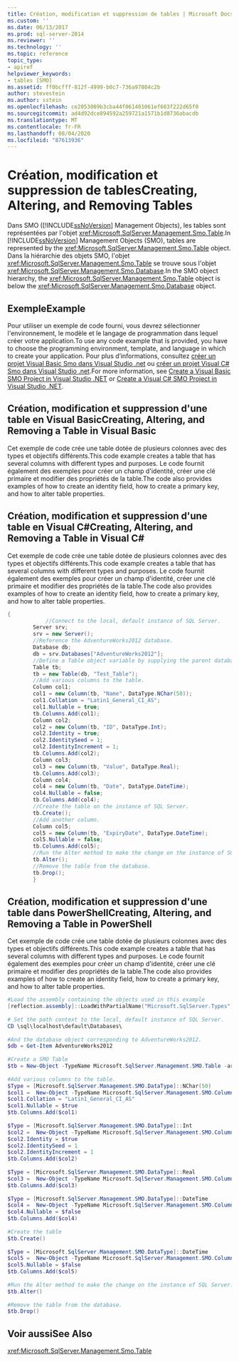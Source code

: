 ```yaml
---
title: Création, modification et suppression de tables | Microsoft Docs
ms.custom: ''
ms.date: 06/13/2017
ms.prod: sql-server-2014
ms.reviewer: ''
ms.technology: ''
ms.topic: reference
topic_type:
- apiref
helpviewer_keywords:
- tables [SMO]
ms.assetid: ff0bcfff-812f-4999-b0c7-736a97804c2b
author: stevestein
ms.author: sstein
ms.openlocfilehash: ce2053009b3cba44f061401061ef603f222d65f0
ms.sourcegitcommit: ad4d92dce894592a259721a1571b1d8736abacdb
ms.translationtype: MT
ms.contentlocale: fr-FR
ms.lasthandoff: 08/04/2020
ms.locfileid: "87613936"
---
```

# <a name="creating-altering-and-removing-tables"></a><span data-ttu-id="0a0a4-102">Création, modification et suppression de tables</span><span class="sxs-lookup"><span data-stu-id="0a0a4-102">Creating, Altering, and Removing Tables</span></span>
  <span data-ttu-id="0a0a4-103">Dans SMO ([!INCLUDE[ssNoVersion](../../../includes/ssnoversion-md.md)] Management Objects), les tables sont représentées par l'objet <xref:Microsoft.SqlServer.Management.Smo.Table>.</span><span class="sxs-lookup"><span data-stu-id="0a0a4-103">In [!INCLUDE[ssNoVersion](../../../includes/ssnoversion-md.md)] Management Objects (SMO), tables are represented by the <xref:Microsoft.SqlServer.Management.Smo.Table> object.</span></span> <span data-ttu-id="0a0a4-104">Dans la hiérarchie des objets SMO, l'objet <xref:Microsoft.SqlServer.Management.Smo.Table> se trouve sous l'objet <xref:Microsoft.SqlServer.Management.Smo.Database>.</span><span class="sxs-lookup"><span data-stu-id="0a0a4-104">In the SMO object hierarchy, the <xref:Microsoft.SqlServer.Management.Smo.Table> object is below the <xref:Microsoft.SqlServer.Management.Smo.Database> object.</span></span>  
  
## <a name="example"></a><span data-ttu-id="0a0a4-105">Exemple</span><span class="sxs-lookup"><span data-stu-id="0a0a4-105">Example</span></span>  
 <span data-ttu-id="0a0a4-106">Pour utiliser un exemple de code fourni, vous devrez sélectionner l'environnement, le modèle et le langage de programmation dans lequel créer votre application.</span><span class="sxs-lookup"><span data-stu-id="0a0a4-106">To use any code example that is provided, you have to choose the programming environment, template, and language in which to create your application.</span></span> <span data-ttu-id="0a0a4-107">Pour plus d’informations, consultez [créer un projet Visual Basic Smo dans Visual Studio .net](../../../database-engine/dev-guide/create-a-visual-basic-smo-project-in-visual-studio-net.md) ou [créer un projet Visual C&#35; Smo dans Visual Studio .net](../how-to-create-a-visual-csharp-smo-project-in-visual-studio-net.md).</span><span class="sxs-lookup"><span data-stu-id="0a0a4-107">For more information, see [Create a Visual Basic SMO Project in Visual Studio .NET](../../../database-engine/dev-guide/create-a-visual-basic-smo-project-in-visual-studio-net.md) or [Create a Visual C&#35; SMO Project in Visual Studio .NET](../how-to-create-a-visual-csharp-smo-project-in-visual-studio-net.md).</span></span>  
  
## <a name="creating-altering-and-removing-a-table-in-visual-basic"></a><span data-ttu-id="0a0a4-108">Création, modification et suppression d'une table en Visual Basic</span><span class="sxs-lookup"><span data-stu-id="0a0a4-108">Creating, Altering, and Removing a Table in Visual Basic</span></span>  
 <span data-ttu-id="0a0a4-109">Cet exemple de code crée une table dotée de plusieurs colonnes avec des types et objectifs différents.</span><span class="sxs-lookup"><span data-stu-id="0a0a4-109">This code example creates a table that has several columns with different types and purposes.</span></span> <span data-ttu-id="0a0a4-110">Le code fournit également des exemples pour créer un champ d'identité, créer une clé primaire et modifier des propriétés de la table.</span><span class="sxs-lookup"><span data-stu-id="0a0a4-110">The code also provides examples of how to create an identity field, how to create a primary key, and how to alter table properties.</span></span>  
  
<!-- TODO: review snippet reference  [!CODE [SMO How to#SMO_VBTable1](SMO How to#SMO_VBTable1)]  -->  
  
## <a name="creating-altering-and-removing-a-table-in-visual-c"></a><span data-ttu-id="0a0a4-111">Création, modification et suppression d'une table en Visual C#</span><span class="sxs-lookup"><span data-stu-id="0a0a4-111">Creating, Altering, and Removing a Table in Visual C#</span></span>  
 <span data-ttu-id="0a0a4-112">Cet exemple de code crée une table dotée de plusieurs colonnes avec des types et objectifs différents.</span><span class="sxs-lookup"><span data-stu-id="0a0a4-112">This code example creates a table that has several columns with different types and purposes.</span></span> <span data-ttu-id="0a0a4-113">Le code fournit également des exemples pour créer un champ d'identité, créer une clé primaire et modifier des propriétés de la table.</span><span class="sxs-lookup"><span data-stu-id="0a0a4-113">The code also provides examples of how to create an identity field, how to create a primary key, and how to alter table properties.</span></span>  
  
```csharp
{  
            //Connect to the local, default instance of SQL Server.   
        Server srv;   
        srv = new Server();   
        //Reference the AdventureWorks2012 database.   
        Database db;   
        db = srv.Databases["AdventureWorks2012"];   
        //Define a Table object variable by supplying the parent database and table name in the constructor.   
        Table tb;   
        tb = new Table(db, "Test_Table");   
        //Add various columns to the table.   
        Column col1;   
        col1 = new Column(tb, "Name", DataType.NChar(50));   
        col1.Collation = "Latin1_General_CI_AS";   
        col1.Nullable = true;   
        tb.Columns.Add(col1);   
        Column col2;   
        col2 = new Column(tb, "ID", DataType.Int);   
        col2.Identity = true;   
        col2.IdentitySeed = 1;   
        col2.IdentityIncrement = 1;   
        tb.Columns.Add(col2);   
        Column col3;   
        col3 = new Column(tb, "Value", DataType.Real);   
        tb.Columns.Add(col3);   
        Column col4;   
        col4 = new Column(tb, "Date", DataType.DateTime);   
        col4.Nullable = false;   
        tb.Columns.Add(col4);   
        //Create the table on the instance of SQL Server.   
        tb.Create();   
        //Add another column.   
        Column col5;   
        col5 = new Column(tb, "ExpiryDate", DataType.DateTime);   
        col5.Nullable = false;   
        tb.Columns.Add(col5);   
        //Run the Alter method to make the change on the instance of SQL Server.   
        tb.Alter();   
        //Remove the table from the database.   
        tb.Drop();   
        }  
```  
  
## <a name="creating-altering-and-removing-a-table-in-powershell"></a><span data-ttu-id="0a0a4-114">Création, modification et suppression d'une table dans PowerShell</span><span class="sxs-lookup"><span data-stu-id="0a0a4-114">Creating, Altering, and Removing a Table in PowerShell</span></span>  
 <span data-ttu-id="0a0a4-115">Cet exemple de code crée une table dotée de plusieurs colonnes avec des types et objectifs différents.</span><span class="sxs-lookup"><span data-stu-id="0a0a4-115">This code example creates a table that has several columns with different types and purposes.</span></span> <span data-ttu-id="0a0a4-116">Le code fournit également des exemples pour créer un champ d'identité, créer une clé primaire et modifier des propriétés de la table.</span><span class="sxs-lookup"><span data-stu-id="0a0a4-116">The code also provides examples of how to create an identity field, how to create a primary key, and how to alter table properties.</span></span>  
  
```powershell
#Load the assembly containing the objects used in this example  
[reflection.assembly]::LoadWithPartialName("Microsoft.SqlServer.Types")  
  
# Set the path context to the local, default instance of SQL Server.  
CD \sql\localhost\default\Databases\  
  
#And the database object corresponding to AdventureWorks2012.  
$db = Get-Item AdventureWorks2012  
  
#Create a SMO Table  
$tb = New-Object -TypeName Microsoft.SqlServer.Management.SMO.Table -argumentlist $db, "Test_Table"  
  
#Add various columns to the table.   
$Type = [Microsoft.SqlServer.Management.SMO.DataType]::NChar(50)  
$col1 =  New-Object -TypeName Microsoft.SqlServer.Management.SMO.Column -argumentlist $tb,"Name", $Type  
$col1.Collation = "Latin1_General_CI_AS"  
$col1.Nullable = $true  
$tb.Columns.Add($col1)  
  
$Type = [Microsoft.SqlServer.Management.SMO.DataType]::Int  
$col2 =  New-Object -TypeName Microsoft.SqlServer.Management.SMO.Column -argumentlist $tb,"ID", $Type  
$col2.Identity = $true  
$col2.IdentitySeed = 1  
$col2.IdentityIncrement = 1  
$tb.Columns.Add($col2)
  
$Type = [Microsoft.SqlServer.Management.SMO.DataType]::Real  
$col3 =  New-Object -TypeName Microsoft.SqlServer.Management.SMO.Column -argumentlist $tb,"Value", $Type  
$tb.Columns.Add($col3)
  
$Type = [Microsoft.SqlServer.Management.SMO.DataType]::DateTime  
$col4 =  New-Object -TypeName Microsoft.SqlServer.Management.SMO.Column -argumentlist $tb,"Date", $Type  
$col4.Nullable = $false  
$tb.Columns.Add($col4)
  
#Create the table  
$tb.Create()  
  
$Type = [Microsoft.SqlServer.Management.SMO.DataType]::DateTime  
$col5 =  New-Object -TypeName Microsoft.SqlServer.Management.SMO.Column -argumentlist $tb,"ExpiryDate", $Type  
$col5.Nullable = $false  
$tb.Columns.Add($col5)
  
#Run the Alter method to make the change on the instance of SQL Server.
$tb.Alter()  
  
#Remove the table from the database.
$tb.Drop()  
```  
  
## <a name="see-also"></a><span data-ttu-id="0a0a4-117">Voir aussi</span><span class="sxs-lookup"><span data-stu-id="0a0a4-117">See Also</span></span>  
 <xref:Microsoft.SqlServer.Management.Smo.Table>
